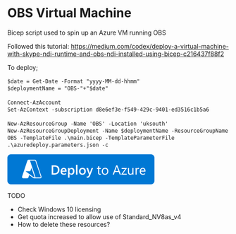 # OBS Virtual Machine

Bicep script used to spin up an Azure VM running OBS

Followed this tutorial: https://medium.com/codex/deploy-a-virtual-machine-with-skype-ndi-runtime-and-obs-ndi-installed-using-bicep-c216437f88f2



To deploy;
```
$date = Get-Date -Format "yyyy-MM-dd-hhmm"
$deploymentName = "OBS-"+"$date"

Connect-AzAccount
Set-AzContext -subscription d8e6ef3e-f549-429c-9401-ed3516c1b5a6

New-AzResourceGroup -Name 'OBS' -Location 'uksouth'
New-AzResourceGroupDeployment -Name $deploymentName -ResourceGroupName OBS -TemplateFile .\main.bicep -TemplateParameterFile .\azuredeploy.parameters.json -c
```


[![Deploy To Azure](https://raw.githubusercontent.com/Azure/azure-quickstart-templates/master/1-CONTRIBUTION-GUIDE/images/deploytoazure.svg?sanitize=true)](https://portal.azure.com/#create/Microsoft.Template/uri/https%3A%2F%2Fraw.githubusercontent.com%2FEtch%2FEtch.Play.OBS%2Fmain%2Fmain.bicep)






TODO

* Check Windows 10 licensing
* Get quota increased to allow use of Standard_NV8as_v4
* How to delete these resources?
